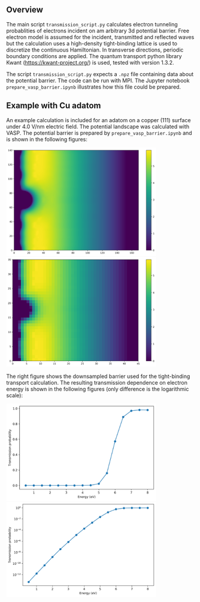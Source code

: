 ## Overview

The main script `transmission_script.py` calculates electron tunneling probablities of electrons incident on am arbitrary 3d potential barrier.
Free electron model is assumed for the incident, transmitted and reflected waves but the calculation uses a high-density tight-binding lattice is used to discretize the continuous Hamiltonian.
In transverse directions, periodic boundary conditions are applied.
The quantum transport python library Kwant (https://kwant-project.org/) is used, tested with version 1.3.2.

The script `transmission_script.py` expects a `.npz` file containing data about the potential barrier.
The code can be run with MPI.
The Jupyter notebook `prepare_vasp_barrier.ipynb` illustrates how this file could be prepared.

## Example with Cu adatom

An example calculation is included for an adatom on a copper (111) surface under 4.0 V/nm electric field.
The potential landscape was calculated with VASP.
The potential barrier is prepared by `prepare_vasp_barrier.ipynb` and is shown in the following figures:

<img src="example/output/pot_slice_inp.png" width="400"> <img src="example/output/pot_slice_tb.png" width="400">

The right figure shows the downsampled barrier used for the tight-binding transport calculation.
The resulting transmission dependence on electron energy is shown in the following figures (only difference is the logarithmic scale):

<img src="example/output/transmission-prob.png" width="400"> <img src="example/output/transmission-prob-log.png" width="400">
